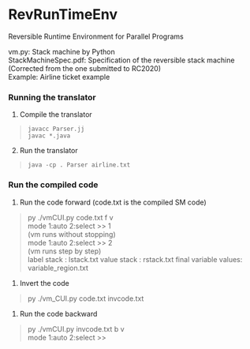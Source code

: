 # RevRunTimeEnv
Reversible Runtime Environment for Parallel Programs

vm.py: Stack machine by Python<br>
StackMachineSpec.pdf: Specification of the reversible stack machine<br>
(Corrected from the one submitted to RC2020)
<br>Example: Airline ticket example
<br>
### Running the translator
1. Compile the translator<br>
> `javacc Parser.jj`<br>
> `javac *.java`
2. Run the translator<br>
> `java -cp . Parser airline.txt`

### Run the compiled code
1. Run the code forward (code.txt is the compiled SM code)<br>
> py ./vmCUI.py code.txt f v<br>
> mode 1:auto 2:select >> 1<br>
> (vm runs without stopping)<br>
> mode 1:auto 2:select >> 2<br>
> (vm runs step by step)<br>
label stack : lstack.txt  value stack : rstack.txt  final variable values: variable_region.txt<br>
1. Invert the code<br>
> py ./vm_CUI.py code.txt invcode.txt<br>
1. Run the code backward<br>
> py ./vmCUI.py invcode.txt b v<br>
> mode 1:auto 2:select >> <br>
